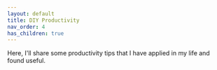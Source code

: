 ```yaml
---
layout: default
title: DIY Productivity
nav_order: 4
has_children: true
---
```


Here, I'll share some productivity tips that I have applied in my life and found useful.
